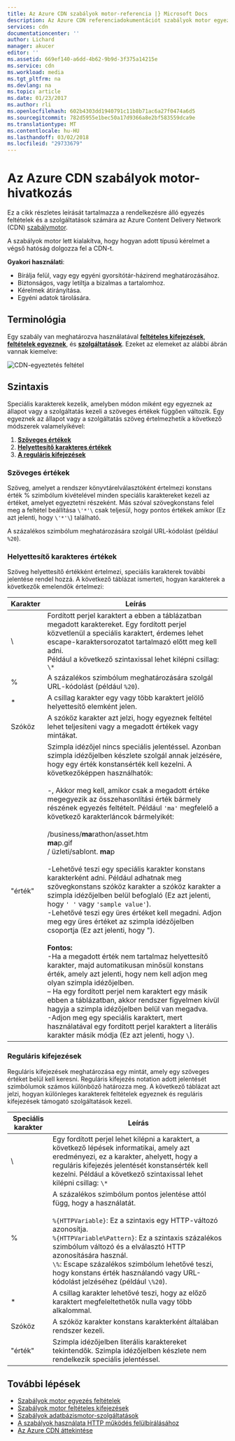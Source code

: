```yaml
---
title: Az Azure CDN szabályok motor-referencia |} Microsoft Docs
description: Az Azure CDN referenciadokumentációt szabályok motor egyezés feltételek és a szolgáltatások.
services: cdn
documentationcenter: ''
author: Lichard
manager: akucer
editor: ''
ms.assetid: 669ef140-a6dd-4b62-9b9d-3f375a14215e
ms.service: cdn
ms.workload: media
ms.tgt_pltfrm: na
ms.devlang: na
ms.topic: article
ms.date: 01/23/2017
ms.author: rli
ms.openlocfilehash: 602b4303dd1940791c11b8b71ac6a27f0474a6d5
ms.sourcegitcommit: 782d5955e1bec50a17d9366a8e2bf583559dca9e
ms.translationtype: MT
ms.contentlocale: hu-HU
ms.lasthandoff: 03/02/2018
ms.locfileid: "29733679"
---
```

# <a name="azure-cdn-rules-engine-reference"></a>Az Azure CDN szabályok motor-hivatkozás
Ez a cikk részletes leírását tartalmazza a rendelkezésre álló egyezés feltételek és a szolgáltatások számára az Azure Content Delivery Network (CDN) [szabálymotor](cdn-rules-engine.md).

A szabályok motor lett kialakítva, hogy hogyan adott típusú kérelmet a végső hatóság dolgozza fel a CDN-t.

**Gyakori használati**:

- Bírálja felül, vagy egy egyéni gyorsítótár-házirend meghatározásához.
- Biztonságos, vagy letiltja a bizalmas a tartalomhoz.
- Kérelmek átirányítása.
- Egyéni adatok tárolására.

## <a name="terminology"></a>Terminológia
Egy szabály van meghatározva használatával [ **feltételes kifejezések**](cdn-rules-engine-reference-conditional-expressions.md), [ **feltételek egyeznek**](cdn-rules-engine-reference-match-conditions.md), és [ **szolgáltatások**](cdn-rules-engine-reference-features.md). Ezeket az elemeket az alábbi ábrán vannak kiemelve:

 ![CDN-egyeztetés feltétel](./media/cdn-rules-engine-reference/cdn-rules-engine-terminology.png)

## <a name="syntax"></a>Szintaxis

Speciális karakterek kezelik, amelyben módon miként egy egyeznek az állapot vagy a szolgáltatás kezeli a szöveges értékek függően változik. Egy egyeznek az állapot vagy a szolgáltatás szöveg értelmezhetik a következő módszerek valamelyikével:

1. [**Szöveges értékek**](#literal-values) 
2. [**Helyettesítő karakteres értékek**](#wildcard-values)
3. [**A reguláris kifejezések**](#regular-expressions)

### <a name="literal-values"></a>Szöveges értékek
Szöveg, amelyet a rendszer könyvtárelválasztóként értelmezi konstans érték % szimbólum kivételével minden speciális karaktereket kezeli az értéket, amelyet egyeztetni részeként. Más szóval szövegkonstans felel meg a feltétel beállítása `\'*'\` csak teljesül, hogy pontos értékek amikor (Ez azt jelenti, hogy `\'*'\`) található.
 
A százalékos szimbólum meghatározására szolgál URL-kódolást (például `%20`).

### <a name="wildcard-values"></a>Helyettesítő karakteres értékek
Szöveg helyettesítő értékként értelmezi, speciális karakterek további jelentése rendel hozzá. A következő táblázat ismerteti, hogyan karakterek a következők emelendők értelmezi:

Karakter | Leírás
----------|------------
\ | Fordított perjel karaktert a ebben a táblázatban megadott karaktereket. Egy fordított perjel közvetlenül a speciális karaktert, érdemes lehet escape-karaktersorozatot tartalmazó előtt meg kell adni.<br/>Például a következő szintaxissal lehet kilépni csillag: `\*`
% | A százalékos szimbólum meghatározására szolgál URL-kódolást (például `%20`).
* | A csillag karakter egy vagy több karaktert jelölő helyettesítő elemként jelen.
Szóköz | A szóköz karakter azt jelzi, hogy egyeznek feltétel lehet teljesíteni vagy a megadott értékek vagy mintákat.
"érték" | Szimpla idézőjel nincs speciális jelentéssel. Azonban szimpla idézőjelben készlete szolgál annak jelzésére, hogy egy érték konstansérték kell kezelni. A következőképpen használhatók:<br><br/>-, Akkor meg kell, amikor csak a megadott értéke megegyezik az összehasonlítási érték bármely részének egyezés feltételt.  Például `'ma'` megfelelő a következő karakterláncok bármelyikét: <br/><br/>/business/**ma**rathon/asset.htm<br/>**ma**p.gif<br/>/ üzleti/sablont. **ma**p<br /><br />-Lehetővé teszi egy speciális karakter konstans karakterként adni. Például adhatnak meg szövegkonstans szóköz karakter a szóköz karakter a szimpla idézőjelben belül befoglaló (Ez azt jelenti, hogy `' '` vagy `'sample value'`).<br/>-Lehetővé teszi egy üres értéket kell megadni. Adjon meg egy üres értéket az szimpla idézőjelben csoportja (Ez azt jelenti, hogy ").<br /><br/>**Fontos:**<br/>-Ha a megadott érték nem tartalmaz helyettesítő karakter, majd automatikusan minősül konstans érték, amely azt jelenti, hogy nem kell adjon meg olyan szimpla idézőjelben.<br/>– Ha egy fordított perjel nem karaktert egy másik ebben a táblázatban, akkor rendszer figyelmen kívül hagyja a szimpla idézőjelben belül van megadva.<br/>-Adjon meg egy speciális karaktert, mert használatával egy fordított perjel karaktert a literális karakter másik módja (Ez azt jelenti, hogy `\`).

### <a name="regular-expressions"></a>Reguláris kifejezések

Reguláris kifejezések meghatározása egy mintát, amely egy szöveges értéket belül kell keresni. Reguláris kifejezés notation adott jelentését szimbólumok számos különböző határozza meg. A következő táblázat azt jelzi, hogyan különleges karakterek feltételek egyeznek és reguláris kifejezések támogató szolgáltatások kezeli.

Speciális karakter | Leírás
------------------|------------
\ | Egy fordított perjel lehet kilépni a karaktert, a következő lépések informatikai, amely azt eredményezi, ez a karakter, ahelyett, hogy a reguláris kifejezés jelentését konstansérték kell kezelni. Például a következő szintaxissal lehet kilépni csillag: `\*`
% | A százalékos szimbólum pontos jelentése attól függ, hogy a használatát.<br/><br/> `%{HTTPVariable}`: Ez a szintaxis egy HTTP-változó azonosítja.<br/>`%{HTTPVariable%Pattern}`: Ez a szintaxis százalékos szimbólum változó és a elválasztó HTTP azonosítására használ.<br />`\%`: Escape százalékos szimbólum lehetővé teszi, hogy konstans érték használandó vagy URL-kódolást jelzéséhez (például `\%20`).
* | A csillag karakter lehetővé teszi, hogy az előző karaktert megfeleltethetők nulla vagy több alkalommal. 
Szóköz | A szóköz karakter konstans karakterként általában rendszer kezeli. 
"érték" | Szimpla idézőjelben literális karaktereket tekintendők. Szimpla idézőjelben készlete nem rendelkezik speciális jelentéssel.


## <a name="next-steps"></a>További lépések
* [Szabályok motor egyezés feltételek](cdn-rules-engine-reference-match-conditions.md)
* [Szabályok motor feltételes kifejezések](cdn-rules-engine-reference-conditional-expressions.md)
* [Szabályok adatbázismotor-szolgáltatások](cdn-rules-engine-reference-features.md)
* [A szabályok használata HTTP működés felülbírálásához](cdn-rules-engine.md)
* [Az Azure CDN áttekintése](cdn-overview.md)
